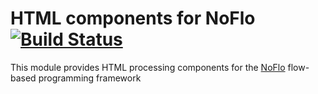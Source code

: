 HTML components for NoFlo [![Build Status](https://secure.travis-ci.org/bergie/noflo-html.png?branch=master)](https://travis-ci.org/bergie/noflo-html)
=========================

This module provides HTML processing components for the [NoFlo](http://noflojs.org/) flow-based programming framework
